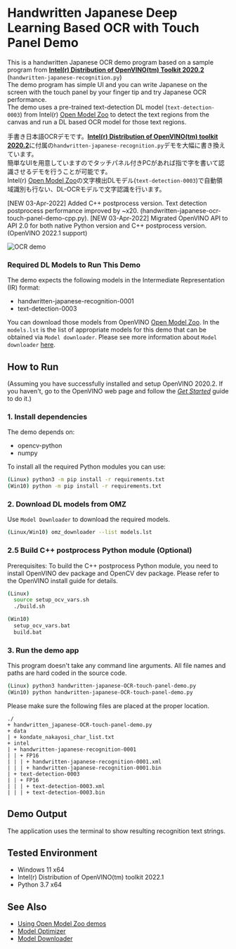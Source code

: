 # Handwritten Japanese Deep Learning Based OCR with Touch Panel Demo
This is a handwritten Japanese OCR demo program based on a sample program from [**Intel(r) Distribution of OpenVINO(tm) Toolkit 2020.2**](https://software.intel.com/en-us/openvino-toolkit) (`handwritten-japanese-recognition.py`)  
The demo program has simple UI and you can write Japanese on the screen with the touch panel by your finger tip and try Japanese OCR performance.  
The demo uses a pre-trained text-detection DL model (`text-detection-0003`) from Intel(r) [Open Model Zoo](https://github.com/opencv/open_model_zoo) to detect the text regions from the canvas and run a DL based OCR model for those text regions.  

手書き日本語OCRデモです。[**Intel(r) Distribution of OpenVINO(tm) toolkit 2020.2**](https://software.intel.com/en-us/openvino-toolkit)に付属の`handwritten-japanese-recognition.py`デモを大幅に書き換えています。  
簡単なUIを用意していますのでタッチパネル付きPCがあれば指で字を書いて認識させるデモを行うことが可能です。  
Intel(r) [Open Model Zoo](https://github.com/opencv/open_model_zoo)の文字検出DLモデル(`text-detection-0003`)で自動領域識別も行ない、DL-OCRモデルで文字認識を行います。  

[NEW 03-Apr-2022] Added C++ postprocess version. Text detection postprocess performance improved by ~x20. (handwritten-japanese-ocr-touch-panel-demo-cpp.py).
[NEW 03-Apr-2022] Migrated OpenVINO API to API 2.0 for both native Python version and C++ postprocess version. (OpenVINO 2022.1 support)

![OCR demo](./resources/ocr-demo.gif)  

### Required DL Models to Run This Demo

The demo expects the following models in the Intermediate Representation (IR) format:

   * handwritten-japanese-recognition-0001
   * text-detection-0003

You can download those models from OpenVINO [Open Model Zoo](https://github.com/opencv/open_model_zoo).
In the `models.lst` is the list of appropriate models for this demo that can be obtained via `Model downloader`.
Please see more information about `Model downloader` [here](../../../tools/downloader/README.md).

## How to Run

(Assuming you have successfully installed and setup OpenVINO 2020.2. If you haven't, go to the OpenVINO web page and follow the [*Get Started*](https://software.intel.com/en-us/openvino-toolkit/documentation/get-started) guide to do it.)  

### 1. Install dependencies  
The demo depends on:
- opencv-python
- numpy

To install all the required Python modules you can use:

``` sh
(Linux) python3 -m pip install -r requirements.txt
(Win10) python -m pip install -r requirements.txt
```

### 2. Download DL models from OMZ
Use `Model Downloader` to download the required models.
``` sh
(Linux/Win10) omz_downloader --list models.lst
```

### 2.5 Build C++ postprocess Python module (Optional)
Prerequisites: To build the C++ postprocess Python module, you need to install OpenVINO dev package and OpenCV dev package. Please refer to the OpenVINO install guide for details.  
```sh
(Linux)
  source setup_ocv_vars.sh
  ./build.sh

(Win10)
  setup_ocv_vars.bat
  build.bat
```

### 3. Run the demo app
This program doesn't take any command line arguments. All file names and paths are hard coded in the source code.
``` sh
(Linux) python3 handwritten-japanese-OCR-touch-panel-demo.py
(Win10) python handwritten-japanese-OCR-touch-panel-demo.py
```

Please make sure the following files are placed at the proper location.
```
./  
+ handwritten_japanese-OCR-touch-panel-demo.py  
+ data  
| + kondate_nakayosi_char_list.txt  
+ intel  
| + handwritten-japanese-recognition-0001  
| | + FP16  
| | | + handwritten-japanese-recognition-0001.xml  
| | | + handwritten-japanese-recognition-0001.bin  
| + text-detection-0003  
| | + FP16  
| | | + text-detection-0003.xml  
| | | + text-detection-0003.bin  
```

## Demo Output  
The application uses the terminal to show resulting recognition text strings.  

## Tested Environment  
- Windows 11 x64  
- Intel(r) Distribution of OpenVINO(tm) toolkit 2022.1  
- Python 3.7 x64  

## See Also  
* [Using Open Model Zoo demos](../../README.md)  
* [Model Optimizer](https://docs.openvinotoolkit.org/latest/_docs_MO_DG_Deep_Learning_Model_Optimizer_DevGuide.html)  
* [Model Downloader](../../../tools/downloader/README.md)  
